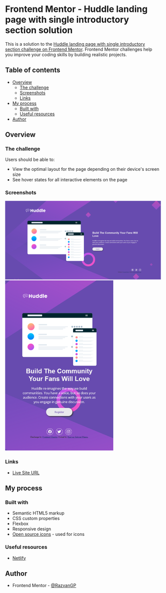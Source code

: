 # Frontend Mentor - Huddle landing page with single introductory section solution

This is a solution to the [Huddle landing page with single introductory section challenge on Frontend Mentor](https://www.frontendmentor.io/challenges/huddle-landing-page-with-a-single-introductory-section-B_2Wvxgi0). Frontend Mentor challenges help you improve your coding skills by building realistic projects.

## Table of contents

- [Overview](#overview)
  - [The challenge](#the-challenge)
  - [Screenshots](#screenshots)
  - [Links](#links)
- [My process](#my-process)
  - [Built with](#built-with)
  - [Useful resources](#useful-resources)
- [Author](#author)

## Overview

### The challenge

Users should be able to:

- View the optimal layout for the page depending on their device's screen size
- See hover states for all interactive elements on the page

### Screenshots

<img src="./screenshots/desktop-version.png" alt="desktop verison screenshot" style="width:700px;"/><br/>
<img src="./screenshots/mobile-verison.png" alt="mobile verison screenshot" style="width:350px;"/>

### Links

- [Live Site URL](https://rgp-huddle-landing-page.netlify.app/)

## My process

### Built with

- Semantic HTML5 markup
- CSS custom properties
- Flexbox
- Responsive design
- [Open source icons](https://ionic.io/ionicons) - used for icons

### Useful resources

- [Netlify](https://www.netlify.com/)

## Author

- Frontend Mentor - [@RazvanGP](https://www.frontendmentor.io/profile/RazvanGP)
